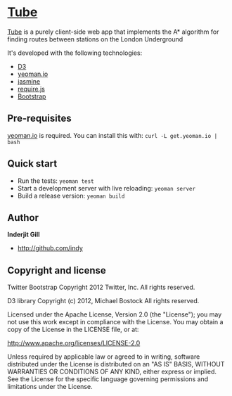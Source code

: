 [Tube](http://indy.github.com/tube/)
====

[Tube](http://indy.github.com/tube/) is a purely client-side web app that implements the A* algorithm for finding routes between stations on the London Underground

It's developed with the following technologies:

* [D3](http://d3js.org)
* [yeoman.io](http://yeoman.io/)
* [jasmine](http://pivotal.github.com/jasmine/)
* [require.js](http://requirejs.org/)
* [Bootstrap](http://twitter.github.com/bootstrap/)

Pre-requisites
--------------

[yeoman.io](http://yeoman.io/) is required. You can install this with: `curl -L get.yeoman.io | bash`

Quick start
-----------

* Run the tests: `yeoman test`
* Start a development server with live reloading: `yeoman server`
* Build a release version: `yeoman build`

Author
-------

**Inderjit Gill**

+ http://github.com/indy


Copyright and license
---------------------

Twitter Bootstrap Copyright 2012 Twitter, Inc.
All rights reserved.

D3 library Copyright (c) 2012, Michael Bostock
All rights reserved.


Licensed under the Apache License, Version 2.0 (the "License");
you may not use this work except in compliance with the License.
You may obtain a copy of the License in the LICENSE file, or at:

   http://www.apache.org/licenses/LICENSE-2.0

Unless required by applicable law or agreed to in writing, software
distributed under the License is distributed on an "AS IS" BASIS,
WITHOUT WARRANTIES OR CONDITIONS OF ANY KIND, either express or implied.
See the License for the specific language governing permissions and
limitations under the License.
